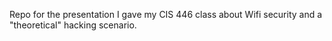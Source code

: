 Repo for the presentation I gave my CIS 446 class about Wifi security and a "theoretical" hacking scenario.
